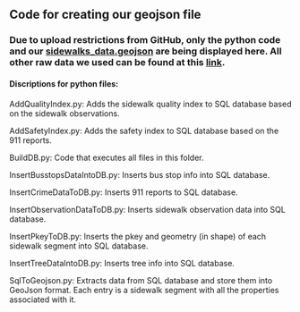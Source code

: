 ## Code for creating our geojson file

### Due to upload restrictions from GitHub, only the python code and our [sidewalks_data.geojson](./sidewalks_data.geojson) are being displayed here. All other raw data we used can be found at this [link](https://drive.google.com/drive/folders/1dT16a_EWqa9_yosBBcE8TBZXFGVBXt-E?usp=sharing).

#### Discriptions for python files:

AddQualityIndex.py: Adds the sidewalk quality index to SQL database based on the sidewalk observations.

AddSafetyIndex.py: Adds the safety index to SQL database based on the 911 reports.

BuildDB.py: Code that executes all files in this folder.

InsertBusstopsDataIntoDB.py: Inserts bus stop info into SQL database.

InsertCrimeDataToDB.py: Inserts 911 reports to SQL database.

InsertObservationDataToDB.py: Inserts sidewalk observation data into SQL database.

InsertPkeyToDB.py: Inserts the pkey and geometry (in shape) of each sidewalk segment into SQL database.

InsertTreeDataIntoDB.py: Inserts tree info into SQL database.

SqlToGeojson.py: Extracts data from SQL database and store them into GeoJson format. Each entry is a sidewalk segment with all the properties associated with it.
